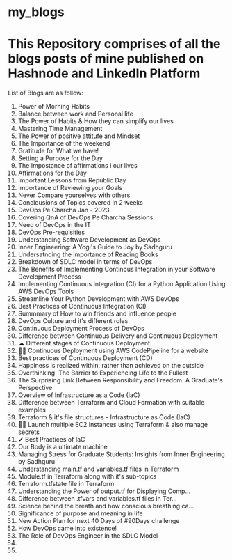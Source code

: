 # my_blogs

# This Repository comprises of all the blogs posts of mine published on Hashnode and LinkedIn Platform

List of Blogs are as follow:

1. Power of Morning Habits
2. Balance between work and Personal life
3. The Power of Habits & How they can simplify our lives
4. Mastering Time Management
5. The Power of positive attitufe and Mindset
6. The Importance of the weekend
7. Gratitude for What we have!
8. Setting a Purpose for the Day
9. The Impostance of affirmations i our lives
10. Affirmations for the Day
11. Important Lessons from Republic Day
12. Importance of Reviewing your Goals
13. Never Compare yourselves with others
14. Conclousions of Topics covered in 2 weeks
15. DevOps Pe Charcha Jan - 2023
16. Covering QnA of DevOps Pe Charcha Sessions
17. Need of DevOps in the IT
18. DevOps Pre-requisities
19. Understanding Software Development as DevOps 
20. Inner Engineering: A Yogi's Guide to Joy by Sadhguru
21. Undersatnding the importance of Reading Books
22. Breakdown of SDLC model in terms of DevOps 
23. The Benefits of Implementing Continous Integration in your Software Development Process
24. Implementing Continuous Integration (CI) for a Python Application Using AWS DevOps Tools
25. Streamline Your Python Development with AWS DevOps
26. Best Practices of Continuous Integration (CI)
27. Summmary of How to win friends and influence people
29. DevOps Culture and it's different roles
30. Continuous Deployment Process of DevOps
31. Difference between Continuous Delivery and Continuous Deployment
32. ☁ Different stages of Continuous Deployment
33. 👩‍💻 Continuous Deployment using AWS CodePipeline for a website
34. Best practices of Continuous Deployment (CD)
35. Happiness is realized within, rather than achieved on the outside
36. Overthinking: The Barrier to Experiencing Life to the Fullest
37. The Surprising Link Between Responsibility and Freedom: A Graduate's Perspective
38. Overview of Infrastructure as a Code (IaC)
39. Difference between Terraform and Cloud Formation with suitable examples
40. Terraform & it's file structures - Infrastructure as Code (IaC)
41. 👩‍💻 Launch multiple EC2 Instances using Terraform & also manage secrets
42. ✔ Best Practices of IaC
43. Our Body is a ultimate machine
44. Managing Stress for Graduate Students: Insights from Inner Engineering by Sadhguru
45. Understanding main.tf and variables.tf files in Terraform
46. Module.tf in Terraform along with it's sub-topics  
47. Terraform.tfstate file in Terraform
48. Understanding the Power of output.tf for Displaying Comp…
49. Difference between .tfvars and variables.tf files in Ter…
50. Science behind the breath and how conscious breathing ca…
51. Significance of purpose and meaning in life
52. New Action Plan for next 40 Days of #90Days challenge
53. How DevOps came into existence!
54.  The Role of DevOps Engineer in the SDLC Model
55.
56. 





